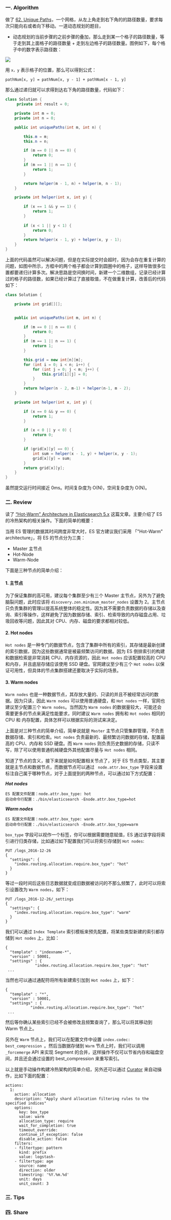 ### 一. Algorithm

做了 [62. Unique Paths](https://leetcode.com/problems/unique-paths/)，一个网格，从左上角走到右下角的的路径数量，要求每次只能向右或者向下移动。一道动态规划的题目，

- 动态规划的当前步骤的之前步骤的叠加，那么走到某一个格子的路径数量，等于走到其上面格子的路径数量 + 走到左边格子的路径数量。图例如下，每个格子中的数字表示路径数：

![](https://github.com/zouyingjie/arts/blob/master/image/arts_49_01.png)

用  ``x，y`` 表示格子的位置，那么可以得到公式：

```
pathNum[x, y] = pathNum[x, y - 1] + pathNum[x - 1, y]
```

那么通过递归就可以求得到达右下角的路径数量，代码如下：

```Java
class Solution {
     private int result = 0;

    private int m = 0;
    private int n = 0;

    public int uniquePaths(int m, int n) {

        this.m = m;
        this.n = n;

        if (m == 0 || n == 0) {
            return 0;
        }
        if (m == 1 || n == 1) {
            return 1;
        }

        return helper(m - 1, n) + helper(m, n - 1);
    }

    private int helper(int x, int y) {

        if (x == 1 && y == 1) {
            return 1;
        }
        
        if (x < 1 || y < 1) {
            return 0;
        }
        return helper(x - 1, y) + helper(x, y - 1);
    }
}
```

上面的代码虽然可以解决问题，但是在实际提交时会超时，因为会存在重复计算的问题，如图中所示，方框中的两个格子都会计算到圆圈中的格子，这样导致很多位置都要递归计算多次。解决思路是空间换时间，新建一个二维数组，记录已经计算过的格子的路径数，如果已经计算过了直接取值，不在做重复计算，改善后的代码如下：

```Java
class Solution {

    private int grid[][];


    public int uniquePaths(int m, int n) {

        if (m == 0 || n == 0) {
            return 0;
        }
        if (m == 1 || n == 1) {
            return 1;
        }

        this.grid = new int[n][m];
        for (int i = 0; i < n; i++) {
            for (int j = 0; j < m; j++) {
                this.grid[i][j] = 0;
            }
        }
        return helper(n - 2, m-1) + helper(n-1, m - 2);
    }

    private int helper(int x, int y) {

        if (x == 0 && y == 0) {
            return 1;
        }

        if (x < 0 || y < 0) {
            return 0;
        }

        if (grid[x][y] == 0) {
            int sum = helper(x - 1, y) + helper(x, y - 1);
            grid[x][y] = sum;
        }
        return grid[x][y];
    }
}
```

虽然提交运行时间接近 0ms。时间复杂度为 O(N)，空间复杂度为 O(N)。

### 二. Review

读了 [“Hot-Warm” Architecture in Elasticsearch 5.x](https://www.elastic.co/cn/blog/hot-warm-architecture-in-elasticsearch-5-x?nsukey=WDKSif3CineVlBhtezuHYE%2Bx5Wy7otpoWDKKtWcQGxC5IUHzF0FOWsq%2FMBsL7BPOZcOhzl0UHJojcPR7Cp1GPIFHzL3RCe5wNuCcu0sngR8wBItjNjOamnkrOAdEazritA1RnJ0cuwpj0FiqhmWfWBDbws1dPRLrR6BDKBhyv0eTzYO6t0TtRNnsm9AiY7ebc0k1uJygGATMmKcV0nVO9Q%3D%3D) 这篇文章。主要介绍了 ES 的冷热架构的相关操作。下面的简单的概要：

当用 ES 管理的数据其时间跨度非常大时，ES 官方建议我们采用 「"Hot-Warm" architecture」，将 ES 的节点分为三类：

- Master 主节点
- Hot-Node 
- Warm-Node

下面是三种节点的简单介绍：

#### 1. 主节点

为了保证集群的高可用，建议每个集群至少有三个 Master 主节点，另外为了避免脑裂问题，此时应该将 ``discovery.zen.minimum_master_nodes`` 设置为 2。主节点只负责集群的管理以提高系统整体的稳定性。因为其不需要负责数据的存储以及查询、索引等操作，这样避免了因为数据存储、索引、检索导致的内存磁盘占用、垃圾回收等问题，因此其对 CPU、内存、磁盘的要求都相对较低。

#### 2. Hot nodes

``Hot nodes`` 是一种专门的数据节点，包含了集群中所有的索引，其存储是最新创建的索引数据，因为这些数据通常是被最频繁访问的数据。因为 ES 倒排索引的构建和数据检索是非常消耗 CPU、内存资源的，因此 ``Hot nodes`` 应该配置较高的 CPU 和内存，并且底层存储应该使用 SSD 硬盘。官网建议至少有三个 ``Hot nodes`` 以保证可用性，但具体的节点集群搭建还要取决于实际的场景。

#### 3. Warm nodes

``Warm nodes`` 也是一种数据节点，其存放大量的、只读的并且不被经常访问的数据。因为只读，因此 ``Warm nodes`` 可以使用普通硬盘，和 ``Hot nodes`` 一样，官网也建议至少配置三个 ``Warm nodes``。当然因为 ``Warm nodes`` 的数据量较大，可能还会需要更多的节点来满足性能要求，同时建议 ``Warm nodes`` 拥有和 ``Hot nodes`` 相同的 CPU 和 内存配置，具体怎样可以根据实际的测试来决定。

上面是对三种节点的简单介绍，简单说就是 ``Master`` 主节点只管集群管理，不负责数据存储、索引和检索。``Hot nodes`` 负责最新的、最频繁访问数据的存储，配置最高的 CPU、内存和 SSD 硬盘。而 ``Warm nodes`` 则负责历史数据的存储，只读不写，除了可以使用普通机械硬盘外其他配置尽量与 ``Hot nodes`` 相同。


知道了节点的含义，接下来就是如何配置相关节点了，对于 ES 节点类型，其主要就是主节点和数据节点，而数据节点可以通过 `` node.attr.box_type`` 字段来设置标注自己属于哪种节点，对于上面提到的两种节点，可以通过如下方式配置：

***Hot nodes***

```
ES 配置文件配置：node.attr.box_type: hot
启动命令行配置：./bin/elasticsearch -Enode.attr.box_type=hot
```

***Warm nodes***

```
ES 配置文件配置：node.attr.box_type: warm
启动命令行配置：./bin/elasticsearch -Enode.attr.box_type=warm
```

``box_type`` 字段可以视作一个标签，你可以根据需要随意赋值，ES 通过该字段将索引进行归类存储，比如通过如下配置我们可以将索引存储到 ``Hot nodes``:

```
PUT /logs_2016-12-26
{
  "settings": {
    "index.routing.allocation.require.box_type": "hot"
  }
}
```

等过一段时间后这些日志数据就变成旧数据被访问的不那么频繁了，此时可以将索引设置改为 ``Warm nodes``，如下：

```
PUT /logs_2016-12-26/_settings 
{ 
  "settings": { 
    "index.routing.allocation.require.box_type": "warm"
  } 
}
```

我们可以通过 ``Index Template`` 索引模板来预先配置，将某些类型新建的索引都存储到 ``Hot nodes`` 上，比如：

```
{
  "template" : "indexname-*",
  "version" : 50001,
  "settings" : {
             "index.routing.allocation.require.box_type": "hot"
 ...
```

当然也可以通过通配符将所有新建索引加到 ``Hot nodes`` 上，如下：

```
{
  "template" : "*",
  "version" : 50001,
  "settings" : {
           "index.routing.allocation.require.box_type": "hot"
 ...
```

然后等你确认某些索引已经不会被修改且频繁查询了，那么可以将其移动到 Warm 节点上。

另外在 ``Warm`` 节点上，我们可以在配置文件中设置 ``index.codec: best_compression ``。然后当数据存储到 ``Warm`` 节点上时，我们可以调用 ``_forcemerge`` API 来实现 Segment 的合并，这样操作不仅可以节省内存和磁盘空间，并且还会通过设置的 best_compression 来重写索引。

以上就是手动操作构建冷热架构的简单介绍，另外还可以通过 [Curator](https://www.elastic.co/guide/en/elasticsearch/client/curator/current/installation.html) 来自动操作，比如下面的配置：

```
actions:
  1:
    action: allocation
    description: "Apply shard allocation filtering rules to the specified indices"
    options:
      key: box_type
      value: warm
      allocation_type: require
      wait_for_completion: true
      timeout_override:
      continue_if_exception: false
      disable_action: false
    filters:
    - filtertype: pattern
      kind: prefix
      value: logstash-
    - filtertype: age
      source: name
      direction: older
      timestring: '%Y.%m.%d'
      unit: days
      unit_count: 3
```

### 三. Tips
### 四. Share
